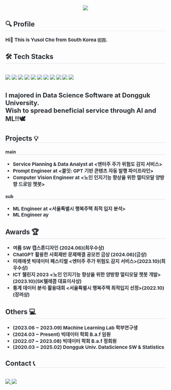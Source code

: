 <div align="center">
    <img src="https://capsule-render.vercel.app/api?type=waving&color=gradient&height=180&text=Hi%20there!%20I'm%20Yusol%20&animation=&fontColor=ffffff&fontSize=40" />
</div>

<div style="text-align: left;"> 
    <h2 style="border-bottom: 1px solid #d8dee4; color: #282d33;"> 🔍 Profile </h2>  
    <div style="font-weight: 700; font-size: 15px; text-align: left; color: #282d33;">
        Hi👋 This is Yusol Cho from South Korea 🇰🇷.
    </div> 
</div>

<div style="text-align: left;">
    <h2 style="border-bottom: 1px solid #d8dee4; color: #282d33;"> 🛠️ Tech Stacks </h2> <br> 
    <div style="text-align: left;"> 
        <img src="https://img.shields.io/badge/Python-3776AB?style=flat-square&logo=Python&logoColor=white">
        <img src="https://img.shields.io/badge/PyTorch-EE4C2C?style=flat-square&logo=PyTorch&logoColor=white">
        <img src="https://img.shields.io/badge/Tensorflow-FF6F00?style=flat-square&logo=Tensorflow&logoColor=white">
        <img src="https://img.shields.io/badge/MySQL-4479A1?style=flat-square&logo=MySQL&logoColor=white">
        <img src="https://img.shields.io/badge/Selenium-43B02A?style=flat-square&logo=Selenium&logoColor=white">
        <img src="https://img.shields.io/badge/Docker-2496ED?style=flat-square&logo=Docker&logoColor=white">
        <img src="https://img.shields.io/badge/C++-00599C?style=flat-square&logo=C%2B%2B&logoColor=white">
        <img src="https://img.shields.io/badge/Linux-FCC624?style=flat-square&logo=Linux&logoColor=white">
        <img src="https://img.shields.io/badge/Notion-000000?style=flat-square&logo=Notion&logoColor=white">
        <img src="https://img.shields.io/badge/Slack-4A154B?style=flat-square&logo=Slack&logoColor=white">
        <img src="https://img.shields.io/badge/Figma-F24E1E?style=flat-square&logo=Figma&logoColor=white">
    </div>
</div>
<br><br>

<div style="font-weight: 700; font-size: 20px; text-align: left; color: #282d33;">
    I majored in Data Science Software at Dongguk University.<br>
    Wish to spread beneficial service through AI and ML!!🕊
</div>

<h2 style="border-bottom: 1px solid #d8dee4; color: #282d33;"> Projects 💡 </h2>  
<h4 style="border-bottom: 1px solid #d8dee4; color: #282d33;"> main </h4> 
<ul>
    <li style="font-weight: 700; font-size: 15px; color: #282d33;">Service Planning & Data Analyst at <엔터주 주가 위험도 감지 서비스></li>
    <li style="font-weight: 700; font-size: 15px; color: #282d33;">Prompt Engineer at <블잇: GPT 기반 콘텐츠 자동 발행 파이프라인></li>
    <li style="font-weight: 700; font-size: 15px; color: #282d33;">Computer Vision Engineer at <노인 인지기능 향상을 위한 멀티모달 양방향 드로잉 챗봇></li>
</ul>

<h4 style="border-bottom: 1px solid #d8dee4; color: #282d33;"> sub </h4> 
<ul>
    <li style="font-weight: 700; font-size: 15px; color: #282d33;">ML Engineer at <서울특별시 행복주택 최적 입지 분석></li>
    <li style="font-weight: 700; font-size: 15px; color: #282d33;">ML Engineer ay <League-of-Legends 챔피언 유형별 승패 요인 분석></li>
        
</ul>

<h2 style="border-bottom: 1px solid #d8dee4; color: #282d33;"> Awards 🏆 </h2>  
<ul>
    <li style="font-weight: 700; font-size: 15px; color: #282d33;">여름 SW 캡스톤디자인 <GPT 기반 콘텐츠 자동 발행 파이프라인>(2024.06)(최우수상)</li>
    <li style="font-weight: 700; font-size: 15px; color: #282d33;">ChatGPT 활용한 사회제반 문제해결 공모전 금상 <GPT 기반 콘텐츠 자동 발행 파이프라인>(2024.06)(금상)</li>
    <li style="font-weight: 700; font-size: 15px; color: #282d33;">미래에셋 빅데이터 페스티벌 <엔터주 주가 위험도 감지 서비스>(2023.10)(최우수상)</li>
    <li style="font-weight: 700; font-size: 15px; color: #282d33;">ICT 챌린지 2023 <노인 인지기능 향상을 위한 양방향 멀티모달 챗봇 개발>(2023.10)(SK텔레콤 대표이사상)</li>
    <li style="font-weight: 700; font-size: 15px; color: #282d33;">통계 데이터 분석·활용대회 <서울특별시 행복주택 최적입지 선정>(2022.10)(장려상)</li>
</ul>

<h2 style="border-bottom: 1px solid #d8dee4; color: #282d33;"> Others 💻 </h2>
<ul>
    <li style="font-weight: 700; font-size: 15px; color: #282d33;">(2023.06 ~ 2023.09) Machine Learning Lab 학부연구생</li>
    <li style="font-weight: 700; font-size: 15px; color: #282d33;">(2024.03 ~ Present) 빅데이터 학회 B.a.f 임원</li>
    <li style="font-weight: 700; font-size: 15px; color: #282d33;">(2022.07 ~ 2023.08) 빅데이터 학회 B.a.f 정회원</li>
    <li style="font-weight: 700; font-size: 15px; color: #282d33;">(2020.03 ~ 2025.02) Dongguk Univ. DataScience SW & Statistics</li>
</ul>

<h2 style="border-bottom: 1px solid #d8dee4; color: #282d33;"> Contact 📞 </h2> <br> 
<div style="text-align: left;"> 
    <a href="https://confused-barometer-6bd.notion.site/_yusol-e15d11ed88dc494cbf8e9f6358d63621">
        <img src="https://img.shields.io/badge/Notion-000000?style=flat-square&logo=Notion&logoColor=white&link=https://confused-barometer-6bd.notion.site/_yusol-e15d11ed88dc494cbf8e9f6358d63621">
    </a>
    <a href="mailto:yusol2001@gmail.com">
        <img src="https://img.shields.io/badge/Gmail-EA4335?style=flat-square&logo=Gmail&logoColor=white&link=mailto:yusol2001@gmail.com">
    </a>
</div> <br>
<div style="text-align: left;"></div>

